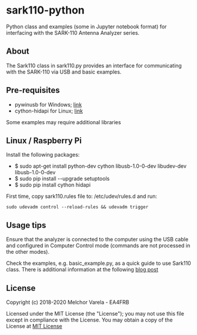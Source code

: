# sark110-python
Python class and examples (some in Jupyter notebook format) for interfacing with the SARK-110 Antenna Analyzer series.

## About
The Sark110 class in sark110.py provides an interface for communicating with the SARK-110 via USB and basic examples.

## Pre-requisites
- pywinusb for Windows; [link](https://github.com/rene-aguirre/pywinusb)
- cython-hidapi for Linux; [link](https://github.com/gbishop/cython-hidapi)

Some examples may require additional libraries

## Linux / Raspberry Pi

Install the following packages:
- $ sudo apt-get install python-dev cython libusb-1.0-0-dev libudev-dev libusb-1.0-0-dev
- $ sudo pip install --upgrade setuptools
- $ sudo pip install cython hidapi

First time, copy sark110.rules file to: /etc/udev/rules.d and run:

	sudo udevadm control --reload-rules && udevadm trigger

## Usage tips
Ensure that the analyzer is connected to the computer using the USB cable and configured in Computer Control mode (commands are not processed in the other modes).

Check the examples, e.g. basic_example.py, as a quick guide to use Sark110 class. There is additional information at the following [blog post](https://hackbeacon.blogspot.com/2020/05/python-notebooks-and-sark-110.html)

## License
Copyright (c) 2018-2020 Melchor Varela - EA4FRB

Licensed under the MIT License (the "License");
you may not use this file except in compliance with the License.
You may obtain a copy of the License at [MIT License](https://opensource.org/licenses/MIT)
	
